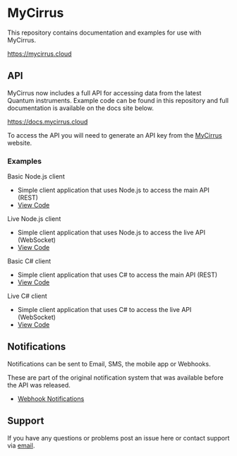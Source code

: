 # MyCirrus

This repository contains documentation and examples for use with MyCirrus.

https://mycirrus.cloud

## API

MyCirrus now includes a full API for accessing data from the latest Quantum instruments.
Example code can be found in this repository and full documentation is available on the docs site below.

https://docs.mycirrus.cloud

To access the API you will need to generate an API key from the [MyCirrus](https://mycirrus.cloud/developer-api) website.

### Examples

Basic Node.js client
- Simple client application that uses Node.js to access the main API (REST)
- [View Code](Examples/Nodejs_Basic)

Live Node.js client
- Simple client application that uses Node.js to access the live API (WebSocket)
- [View Code](Examples/Nodejs_Live)

Basic C# client
- Simple client application that uses C# to access the main API (REST)
- [View Code](Examples/CSharp_Basic)

Live C# client
- Simple client application that uses C# to access the live API (WebSocket)
- [View Code](Examples/CSharp_Live)

## Notifications

Notifications can be sent to Email, SMS, the mobile app or Webhooks.

These are part of the original notification system that was available before the API was released.

- [Webhook Notifications](Webhooks/README.md)

## Support

If you have any questions or problems post an issue here or contact support via [email](mailto:support@cirrusresearch.com).
